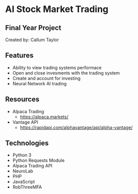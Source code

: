 # AI Stock Market Trading
## Final Year Project

Created by: Callum Taylor 

## Features
- Ability to view trading systems performace
- Open and close invesments with the trading system
- Create and account for investing
- Neural Network AI trading

## Resources 
- Alpaca Trading 
  - https://alpaca.markets/
- Vantage API
  - https://rapidapi.com/alphavantage/api/alpha-vantage/  

## Technologies
- Python 3
- Python Requests Module
- Alpaca Trading API
- NeuroLab
- PHP
- JavaScript
- RobThreeMFA
